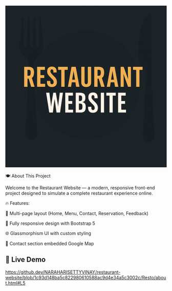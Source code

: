 <p align="center">
  <img src="https://raw.githubusercontent.com/NARAHARISETTYVINAY/restaurant-website/main/banner.png" alt="Restaurant Banner" />
</p>

🍽️ About This Project

Welcome to the Restaurant Website — a modern, responsive front-end project designed to simulate a complete restaurant experience online.

🔥 Features:

🧭 Multi-page layout (Home, Menu, Contact, Reservation, Feedback)

📱 Fully responsive design with Bootstrap 5

🌐 Glassmorphism UI with custom styling

📍 Contact section embedded Google Map

## 🔗 Live Demo

https://github.dev/NARAHARISETTYVINAY/restaurant-website/blob/1c93d148ba5c822980610588ac9d4e34a5c3002c/Resto/about.html#L5
